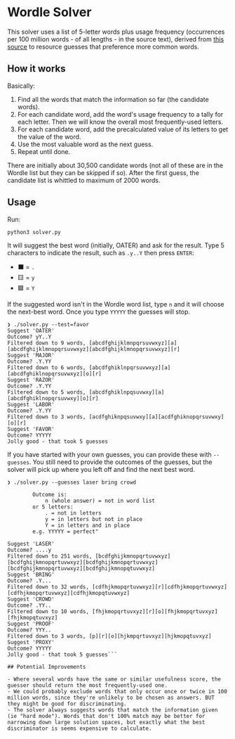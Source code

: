 # Wordle Solver

This solver uses a list of 5-letter words plus usage frequency (occurrences per 100 million words -
of all lengths - in the source text), derived from
[this source](http://www.kilgarriff.co.uk/bnc-readme.html) to resource guesses that preference more
common words.

## How it works

Basically:

1. Find all the words that match the information so far (the candidate words).
2. For each candidate word, add the word's usage frequency to a tally for each letter. Then we will
   know the overall most frequently-used letters.
3. For each candidate word, add the precalculated value of its letters to get the value of the
   word.
4. Use the most valuable word as the next guess.
5. Repeat until done.

There are initially about 30,500 candidate words (not all of these are in the Wordle list but they
can be skipped if so). After the first guess, the candidate list is whittled to maximum of 2000
words.

## Usage

Run:

```{bash}
python3 solver.py
```

It will suggest the best word (initially, OATER) and ask for the result. Type 5 characters to
indicate the result, such as `.y..Y` then press `ENTER`:

- ⬛ = `.`
- 🟨 = `y`
- 🟩 = `Y`

If the suggested word isn't in the Wordle word list, type `n` and it will choose the next-best
word. Once you type `YYYYY` the guesses will stop.

```
❯ ./solver.py --test=favor
Suggest 'OATER'
Outcome? yY..Y
Filtered down to 9 words, [abcdfghijklmnpqrsuvwxyz][a][abcdfghijklmnopqrsuvwxyz][abcdfghijklmnopqrsuvwxyz][r]
Suggest 'MAJOR'
Outcome? .Y.YY
Filtered down to 6 words, [abcdfghiklnpqrsuvwxyz][a][abcdfghiklnopqrsuvwxyz][o][r]
Suggest 'RAZOR'
Outcome? .Y.YY
Filtered down to 5 words, [abcdfghiklnpqsuvwxy][a][abcdfghiklnopqrsuvwxy][o][r]
Suggest 'LABOR'
Outcome? .Y.YY
Filtered down to 3 words, [acdfghiknpqsuvwxy][a][acdfghiknopqrsuvwxy][o][r]
Suggest 'FAVOR'
Outcome? YYYYY
Jolly good - that took 5 guesses
```

If you have started with your own guesses, you can provide these with `--guesses`. You still need
to provide the outcomes of the guesses, but the solver will pick up where you left off and find the
next best word.

````
❯ ./solver.py --guesses laser bring crowd

        Outcome is:
            n (whole answer) = not in word list
        or 5 letters:
            . = not in letters
            y = in letters but not in place
            Y = in letters and in place
        e.g. YYYYY = perfect"

Suggest 'LASER'
Outcome? ....y
Filtered down to 251 words, [bcdfghijkmnopqrtuvwxyz][bcdfghijkmnopqrtuvwxyz][bcdfghijkmnopqrtuvwxyz][bcdfghijkmnopqrtuvwxyz][bcdfghijkmnopqtuvwxyz]
Suggest 'BRING'
Outcome? .Y...
Filtered down to 32 words, [cdfhjkmopqrtuvwxyz][r][cdfhjkmopqrtuvwxyz][cdfhjkmopqrtuvwxyz][cdfhjkmopqtuvwxyz]
Suggest 'CROWD'
Outcome? .YY..
Filtered down to 10 words, [fhjkmopqrtuvxyz][r][o][fhjkmopqrtuvxyz][fhjkmopqtuvxyz]
Suggest 'PROOF'
Outcome? YYY..
Filtered down to 3 words, [p][r][o][hjkmpqrtuvxyz][hjkmopqtuvxyz]
Suggest 'PROXY'
Outcome? YYYYY
Jolly good - that took 5 guesses```

## Potential Improvements

- Where several words have the same or similar usefulness score, the guesser should return the most frequently-used one.
- We could probably exclude words that only occur once or twice in 100 million words, since they're unlikely to be chosen as answers. BUT they might be good for discriminating.
- The solver always suggests words that match the information given (ie "hard mode"). Words that don't 100% match may be better for narrowing down large solution spaces, but exactly what the best discriminator is seems expensive to calculate.
````
